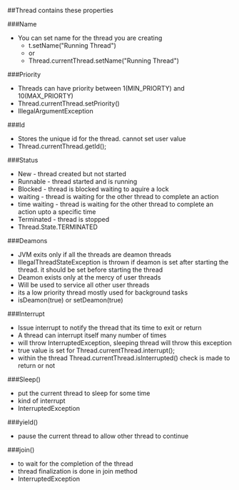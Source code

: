 ##Thread contains these properties

###Name
* You can set name for the thread you are creating
  * t.setName("Running Thread")
  * or
  * Thread.currentThread.setName("Running Thread")

###Priority
* Threads can have priority between 1(MIN_PRIORTY) and 10(MAX_PRIORTY)
* Thread.currentThread.setPriority()
* IllegalArgumentException

###Id
* Stores the unique id for the thread. cannot set user value
* Thread.currentThread.getId();

###Status
* New - thread created but not started
* Runnable - thread started and is running
* Blocked - thread is blocked waiting to aquire a lock
* waiting - thread is waiting for the other thread to complete an action
* time waiting - thread is waiting for the other thread to complete an action upto a specific time
* Terminated - thread is stopped
* Thread.State.TERMINATED

###Deamons
* JVM exits only if all the threads are deamon threads
* IllegalThreadStateException is thrown if deamon is set after starting the thread. it should be set before starting the thread
* Deamon exists only at the mercy of user threads
* Will be used to service all other user threads
* its a low priority thread mostly used for background tasks
* isDeamon(true) or setDeamon(true)

###Interrupt
* Issue interrupt to notify the thread that its time to exit or return
* A thread can interrupt itself many number of times
* will throw InterruptedException, sleeping thread will throw this exception
* true value is set for Thread.currentThread.interrupt();
* within the thread Thread.currentThread.isInterrupted() check is made to return or not

###Sleep()
* put the current thread to sleep for some time
* kind of interrupt
* InterruptedException

###yield()
* pause the current thread to allow other thread to continue

###join()
* to wait for the completion of the thread
* thread finalization is done in join method
* InterruptedException
